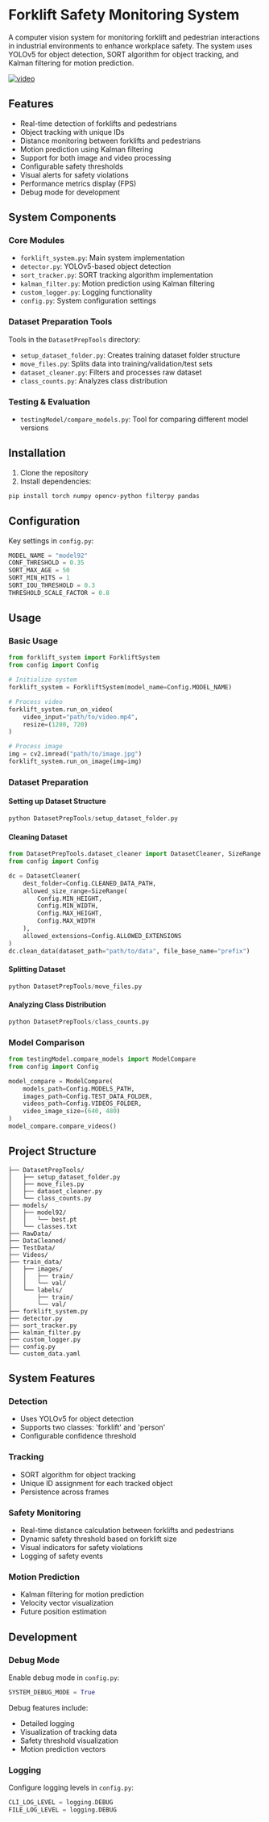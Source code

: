 # Forklift Safety Monitoring System

A computer vision system for monitoring forklift and pedestrian interactions in industrial environments to enhance workplace safety. The system uses YOLOv5 for object detection, SORT algorithm for object tracking, and Kalman filtering for motion prediction.

[![video](https://img.youtube.com/vi/d5-nabm2KUc/0.jpg)](https://www.youtube.com/watch?v=d5-nabm2KUc)
## Features

- Real-time detection of forklifts and pedestrians
- Object tracking with unique IDs
- Distance monitoring between forklifts and pedestrians
- Motion prediction using Kalman filtering
- Support for both image and video processing
- Configurable safety thresholds
- Visual alerts for safety violations
- Performance metrics display (FPS)
- Debug mode for development

## System Components

### Core Modules

- `forklift_system.py`: Main system implementation
- `detector.py`: YOLOv5-based object detection
- `sort_tracker.py`: SORT tracking algorithm implementation
- `kalman_filter.py`: Motion prediction using Kalman filtering
- `custom_logger.py`: Logging functionality
- `config.py`: System configuration settings

### Dataset Preparation Tools

Tools in the `DatasetPrepTools` directory:
- `setup_dataset_folder.py`: Creates training dataset folder structure
- `move_files.py`: Splits data into training/validation/test sets
- `dataset_cleaner.py`: Filters and processes raw dataset
- `class_counts.py`: Analyzes class distribution

### Testing & Evaluation

- `testingModel/compare_models.py`: Tool for comparing different model versions

## Installation

1. Clone the repository
2. Install dependencies:
```bash
pip install torch numpy opencv-python filterpy pandas
```

## Configuration

Key settings in `config.py`:

```python
MODEL_NAME = "model92"
CONF_THRESHOLD = 0.35
SORT_MAX_AGE = 50
SORT_MIN_HITS = 1
SORT_IOU_THRESHOLD = 0.3
THRESHOLD_SCALE_FACTOR = 0.8
```

## Usage

### Basic Usage

```python
from forklift_system import ForkliftSystem
from config import Config

# Initialize system
forklift_system = ForkliftSystem(model_name=Config.MODEL_NAME)

# Process video
forklift_system.run_on_video(
    video_input="path/to/video.mp4",
    resize=(1280, 720)
)

# Process image
img = cv2.imread("path/to/image.jpg")
forklift_system.run_on_image(img=img)
```

### Dataset Preparation

#### Setting up Dataset Structure
```python
python DatasetPrepTools/setup_dataset_folder.py
```

#### Cleaning Dataset
```python
from DatasetPrepTools.dataset_cleaner import DatasetCleaner, SizeRange
from config import Config

dc = DatasetCleaner(
    dest_folder=Config.CLEANED_DATA_PATH,
    allowed_size_range=SizeRange(
        Config.MIN_HEIGHT,
        Config.MIN_WIDTH,
        Config.MAX_HEIGHT,
        Config.MAX_WIDTH
    ),
    allowed_extensions=Config.ALLOWED_EXTENSIONS
)
dc.clean_data(dataset_path="path/to/data", file_base_name="prefix")
```

#### Splitting Dataset
```python
python DatasetPrepTools/move_files.py
```

#### Analyzing Class Distribution
```python
python DatasetPrepTools/class_counts.py
```

### Model Comparison

```python
from testingModel.compare_models import ModelCompare
from config import Config

model_compare = ModelCompare(
    models_path=Config.MODELS_PATH,
    images_path=Config.TEST_DATA_FOLDER,
    videos_path=Config.VIDEOS_FOLDER,
    video_image_size=(640, 480)
)
model_compare.compare_videos()
```

## Project Structure

```
├── DatasetPrepTools/
│   ├── setup_dataset_folder.py
│   ├── move_files.py
│   ├── dataset_cleaner.py
│   └── class_counts.py
├── models/
│   ├── model92/
│   │   └── best.pt
│   └── classes.txt
├── RawData/
├── DataCleaned/
├── TestData/
├── Videos/
├── train_data/
│   ├── images/
│   │   ├── train/
│   │   └── val/
│   └── labels/
│       ├── train/
│       └── val/
├── forklift_system.py
├── detector.py
├── sort_tracker.py
├── kalman_filter.py
├── custom_logger.py
├── config.py
└── custom_data.yaml
```

## System Features

### Detection
- Uses YOLOv5 for object detection
- Supports two classes: 'forklift' and 'person'
- Configurable confidence threshold

### Tracking
- SORT algorithm for object tracking
- Unique ID assignment for each tracked object
- Persistence across frames

### Safety Monitoring
- Real-time distance calculation between forklifts and pedestrians
- Dynamic safety threshold based on forklift size
- Visual indicators for safety violations
- Logging of safety events

### Motion Prediction
- Kalman filtering for motion prediction
- Velocity vector visualization
- Future position estimation

## Development

### Debug Mode
Enable debug mode in `config.py`:
```python
SYSTEM_DEBUG_MODE = True
```

Debug features include:
- Detailed logging
- Visualization of tracking data
- Safety threshold visualization
- Motion prediction vectors

### Logging
Configure logging levels in `config.py`:
```python
CLI_LOG_LEVEL = logging.DEBUG
FILE_LOG_LEVEL = logging.DEBUG
```

